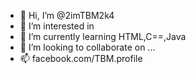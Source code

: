 - 👋 Hi, I’m @2imTBM2k4
- 👀 I’m interested in 
- 🌱 I’m currently learning HTML,C==,Java
- 💞️ I’m looking to collaborate on ...
- 📫 facebook.com/TBM.profile

<!---
2imTBM2k4/2imTBM2k4 is a ✨ special ✨ repository because its `README.md` (this file) appears on your GitHub profile.
You can click the Preview link to take a look at your changes.
--->
